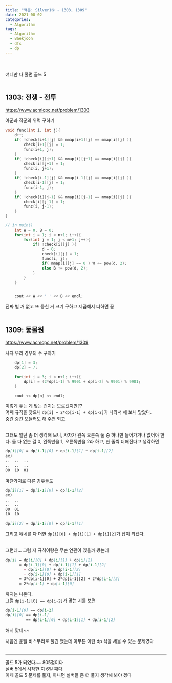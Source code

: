 ```yaml
---
title: "백준: Silver1⑤ - 1303, 1309"
date: 2021-08-02
categories:
  - Algorithm
tags:
  - Algorithm
  - Baekjoon
  - dfs
  - dp
---
```


<br></br>
얘네만 다 풀면 골드 5
<br></br>

## 1303: 전쟁 - 전투
https://www.acmicpc.net/problem/1303

아군과 적군의 위력 구하기

```cpp
void func(int i, int j){
    d++;
    if( !check[i+1][j] && mmap[i+1][j] == mmap[i][j] ){
        check[i+1][j] = 1;
        func(i+1, j);
    }
    if( !check[i][j+1] && mmap[i][j+1] == mmap[i][j] ){
        check[i][j+1] = 1;
        func(i, j+1);
    }
    if( !check[i-1][j] && mmap[i-1][j] == mmap[i][j] ){
        check[i-1][j] = 1;
        func(i-1, j);
    }
    if( !check[i][j-1] && mmap[i][j-1] == mmap[i][j] ){
        check[i][j-1] = 1;
        func(i, j-1);
    }
}

// in main()
    int W = 0, B = 0;
    for(int i = 1; i < n+1; i++){
        for(int j = 1; j < m+1; j++){
            if( !check[i][j] ){
                d = 0;
                check[i][j] = 1;
                func(i, j);
                if( mmap[i][j] == 0 ) W += pow(d, 2);
                else B += pow(d, 2);
            }
        }
    }


    cout << W << ' ' << B << endl;
```
진짜 별 거 없고 또 뭉친 거 크기 구하고 제곱해서 더하면 끝
<br></br>

## 1309: 동물원
https://www.acmcpc.net/problem/1309

사자 우리 경우의 수 구하기

```cpp
    dp[1] = 3;
    dp[2] = 7;

    for(int i = 3; i < n+1; i++){
        dp[i] = (2*dp[i-1] % 9901 + dp[i-2] % 9901) % 9901;
    }

    cout << dp[n] << endl;
```
이렇게 푸는 게 맞는 건지는 모르겠지만??  
어째 규칙을 찾으니 `dp[i] = 2*dp[i-1] + dp[i-2]`가 나와서 해 보니 맞았다.  
중간 중간 모듈러도 해 주면 되고
<br></br>

그래도 일단 좀 더 생각해 보니, 사자가 왼쪽 오른쪽 둘 중 하나만 들어가거나 없어야 한다.
둘 다 없는 걸 0, 왼쪽만을 1, 오른쪽만을 2라 하고, 한 줄씩 더해진다고 생각하면
```md
dp[i][0] = dp[i-1][0] + dp[i-1][1] + dp[i-1][2]
ex)
..  ..  ..
..  ..  ..
00  10  01
```
마찬가지로 다른 경우들도
```md
dp[i][1] = dp[i-1][0] + dp[i-1][2]
ex)
..  ..
..  ..
00  01
10  10

dp[i][2] = dp[i-1][0] + dp[i-1][1]
```
그리고 얘네를 다 더한 `dp[i][0] + dp[i][1] + dp[i][2]`가 답이 되겠다.
<br></br>

그런데... 그럼 저 규칙이랑은 무슨 연관이 있을까 봤는데
```md
dp[i] = dp[i][0] + dp[i][1] + dp[i][2]
      = dp[i-1][0] + dp[i-1][1] + dp[i-1][2]
        + dp[i-1][0] + dp[i-1][2]
        + dp[i-1][0] + dp[i-1][1]
      = 3*dp[i-1][0] + 2*dp[i-1][2] + 2*dp[i-1][2]
      = 2*dp[i-1] + dp[i-1][0]
```
까지는 나온다.  
그럼 `dp[i-1][0] == dp[i-2]`가 맞는 지를 보면
```md
dp[i-1][0] == dp[i-2]
dp[i][0] == dp[i-1]
         == dp[i-1][0] + dp[i-1][1] + dp[i-1][2]
```
해서 맞네~~

처음엔 운빨 비스무리로 풀긴 했는데 아무튼 이런 dp 식을 세울 수 있는 문제였다
<br></br>

---
골드 5가 되었다~~ 805점이다  
실버 5에서 시작한 지 6일 째다  
이제 골드 5 문제를 풀지, 아니면 실버들 좀 더 풀지 생각해 봐야 겠다
<br></br>

